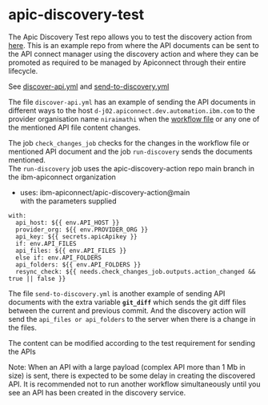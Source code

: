 # apic-discovery-test

The Apic Discovery Test repo allows you to test the discovery action from [here](https://github.com/ibm-apiconnect/apic-discovery-action). This is an example repo from where the API documents can be sent to the API connect manager using the discovery action and where they can be promoted as required to be managed by Apiconnect through their entire lifecycle.

See [discover-api.yml](.github/workflows/discover-api.yml) and [send-to-discovery.yml](.github/workflows/send-to-discovery.yml)

The file `discover-api.yml` has an example of sending the API documents in different ways to the host `d-j02.apiconnect.dev.automation.ibm.com` to the provider organisation name `niraimathi` when the [workflow file](.github/workflows/discover-api.yml) or any one of the mentioned API file content changes.<br /> 

The job `check_changes_job` checks for the changes in the workflow file or mentioned API document and the job `run-discovery` sends the documents mentioned.<br /> 
The `run-discovery` job uses the apic-discovery-action repo main branch in the ibm-apiconnect organization
 - uses: ibm-apiconnect/apic-discovery-action@main <br /> 
with the parameters supplied
```
with:
  api_host: ${{ env.API_HOST }}
  provider_org: ${{ env.PROVIDER_ORG }}
  api_key: ${{ secrets.apicApikey }}
  if: env.API_FILES
  api_files: ${{ env.API_FILES }}
  else if: env.API_FOLDERS
  api_folders: ${{ env.API_FOLDERS }}
  resync_check: ${{ needs.check_changes_job.outputs.action_changed && true || false }}
```
The file `send-to-discovery.yml` is another example of sending API documents with the extra variable **`git_diff`** which sends the git diff files between the current and previous commit. And the discovery action will send the `api_files or api_folders` to the server when there is a change in the files.

The content can be modified according to the test requirement for sending the APIs

Note: When an API with a large payload (complex API more than 1 Mb in size) is sent, there is expected to be some delay in creating the discovered API. It is recommended not to run another workflow simultaneously until you see an API has been created in the discovery service. 
